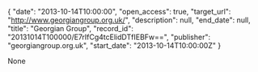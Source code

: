 {
  "date": "2013-10-14T10:00:00", 
  "open_access": true, 
  "target_url": "http://www.georgiangroup.org.uk/", 
  "description": null, 
  "end_date": null, 
  "title": "Georgian Group", 
  "record_id": "20131014T100000/E7rIfCg4tcElidDTfIEBFw==", 
  "publisher": "georgiangroup.org.uk", 
  "start_date": "2013-10-14T10:00:00Z"
}

None